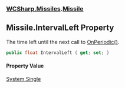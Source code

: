 ### [WCSharp.Missiles](WCSharp.Missiles.md 'WCSharp.Missiles').[Missile](WCSharp.Missiles.Missile.md 'WCSharp.Missiles.Missile')

## Missile.IntervalLeft Property

The time left until the next call to [OnPeriodic()](WCSharp.Missiles.Missile.OnPeriodic().md 'WCSharp.Missiles.Missile.OnPeriodic()').

```csharp
public float IntervalLeft { get; set; }
```

#### Property Value
[System.Single](https://docs.microsoft.com/en-us/dotnet/api/System.Single 'System.Single')